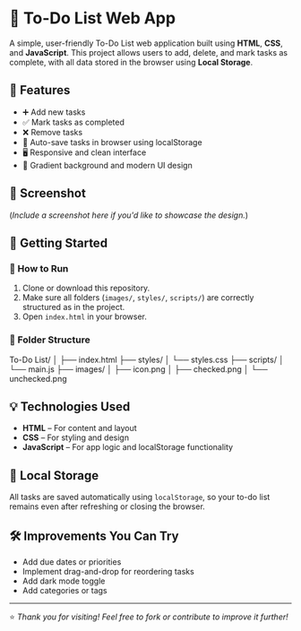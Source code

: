 # 📝 To-Do List Web App

A simple, user-friendly To-Do List web application built using **HTML**, **CSS**, and **JavaScript**. This project allows users to add, delete, and mark tasks as complete, with all data stored in the browser using **Local Storage**.

## 🌟 Features

- ➕ Add new tasks
- ✅ Mark tasks as completed
- ❌ Remove tasks
- 💾 Auto-save tasks in browser using localStorage
- 🖥️ Responsive and clean interface
- 🎨 Gradient background and modern UI design

## 📸 Screenshot

(*Include a screenshot here if you'd like to showcase the design.*)

## 🚀 Getting Started

### 🔧 How to Run

1. Clone or download this repository.
2. Make sure all folders (`images/`, `styles/`, `scripts/`) are correctly structured as in the project.
3. Open `index.html` in your browser.

### 📁 Folder Structure

To-Do List/
│
├── index.html
├── styles/
│ └── styles.css
├── scripts/
│ └── main.js
├── images/
│ ├── icon.png
│ ├── checked.png
│ └── unchecked.png


## 💡 Technologies Used

- **HTML** – For content and layout
- **CSS** – For styling and design
- **JavaScript** – For app logic and localStorage functionality

## 📂 Local Storage

All tasks are saved automatically using `localStorage`, so your to-do list remains even after refreshing or closing the browser.

## 🛠️ Improvements You Can Try

- Add due dates or priorities
- Implement drag-and-drop for reordering tasks
- Add dark mode toggle
- Add categories or tags

---

⭐ *Thank you for visiting! Feel free to fork or contribute to improve it further!*
